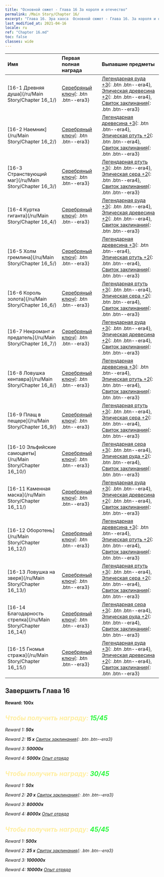 ```yaml
---
title: "Основной сюжет - Глава 16 За короля и отечество"
permalink: /Main Story/Chapter 16/
excerpt: "Глава 16. Эра хаоса  Основной сюжет - Глава 16. За короля и отечество"
last_modified_at: 2021-04-16
locale: ru
ref: "Chapter 16.md"
toc: false
classes: wide
---
```


  | Имя |  Первая полная награда | Выпавшие предметы |
  |:------------|:------------|:------------| 
  | [16-1 Древняя душа](/ru/Main Story/Chapter 16_1/) | [Серебряный ключ](/ru/Items/con_693/){: .btn .btn--era3} | [Легендарная руда +3](/ru/Items/mat_54/){: .btn .btn--era4}, [Эпическая древесина +2](/ru/Items/mat_48/){: .btn .btn--era4}, [Свиток заклинания](/ru/Items/con_694/){: .btn .btn--era3} |
  | [16-2 Наемник](/ru/Main Story/Chapter 16_2/) | [Серебряный ключ](/ru/Items/con_693/){: .btn .btn--era3} | [Легендарная древесина +3](/ru/Items/mat_55/){: .btn .btn--era4}, [Эпическая ртуть +2](/ru/Items/mat_49/){: .btn .btn--era4}, [Свиток заклинания](/ru/Items/con_694/){: .btn .btn--era3} |
  | [16-3 Странствующий маг](/ru/Main Story/Chapter 16_3/) | [Серебряный ключ](/ru/Items/con_693/){: .btn .btn--era3} | [Легендарная ртуть +3](/ru/Items/mat_56/){: .btn .btn--era4}, [Эпическая сера +2](/ru/Items/mat_50/){: .btn .btn--era4}, [Свиток заклинания](/ru/Items/con_694/){: .btn .btn--era3} |
  | [16-4 Куртка гиганта](/ru/Main Story/Chapter 16_4/) | [Серебряный ключ](/ru/Items/con_693/){: .btn .btn--era3} | [Легендарная руда +3](/ru/Items/mat_54/){: .btn .btn--era4}, [Эпическая древесина +2](/ru/Items/mat_48/){: .btn .btn--era4}, [Свиток заклинания](/ru/Items/con_694/){: .btn .btn--era3} |
  | [16-5 Холм гремлина](/ru/Main Story/Chapter 16_5/) | [Серебряный ключ](/ru/Items/con_693/){: .btn .btn--era3} | [Легендарная древесина +3](/ru/Items/mat_55/){: .btn .btn--era4}, [Эпическая ртуть +2](/ru/Items/mat_49/){: .btn .btn--era4}, [Свиток заклинания](/ru/Items/con_694/){: .btn .btn--era3} |
  | [16-6 Король золота](/ru/Main Story/Chapter 16_6/) | [Серебряный ключ](/ru/Items/con_693/){: .btn .btn--era3} | [Легендарная ртуть +3](/ru/Items/mat_56/){: .btn .btn--era4}, [Эпическая сера +2](/ru/Items/mat_50/){: .btn .btn--era4}, [Свиток заклинания](/ru/Items/con_694/){: .btn .btn--era3} |
  | [16-7 Некромант и предатель](/ru/Main Story/Chapter 16_7/) | [Серебряный ключ](/ru/Items/con_693/){: .btn .btn--era3} | [Легендарная руда +3](/ru/Items/mat_54/){: .btn .btn--era4}, [Эпическая древесина +2](/ru/Items/mat_48/){: .btn .btn--era4}, [Свиток заклинания](/ru/Items/con_694/){: .btn .btn--era3} |
  | [16-8 Ловушка кентавра](/ru/Main Story/Chapter 16_8/) | [Серебряный ключ](/ru/Items/con_693/){: .btn .btn--era3} | [Легендарная древесина +3](/ru/Items/mat_55/){: .btn .btn--era4}, [Эпическая ртуть +2](/ru/Items/mat_49/){: .btn .btn--era4}, [Свиток заклинания](/ru/Items/con_694/){: .btn .btn--era3} |
  | [16-9 Плащ в пещере](/ru/Main Story/Chapter 16_9/) | [Серебряный ключ](/ru/Items/con_693/){: .btn .btn--era3} | [Легендарная ртуть +3](/ru/Items/mat_56/){: .btn .btn--era4}, [Эпическая сера +2](/ru/Items/mat_50/){: .btn .btn--era4}, [Свиток заклинания](/ru/Items/con_694/){: .btn .btn--era3} |
  | [16-10 Эльфийские самоцветы](/ru/Main Story/Chapter 16_10/) | [Серебряный ключ](/ru/Items/con_693/){: .btn .btn--era3} | [Легендарная сера +3](/ru/Items/mat_57/){: .btn .btn--era4}, [Эпическая руда +2](/ru/Items/mat_47/){: .btn .btn--era4}, [Свиток заклинания](/ru/Items/con_694/){: .btn .btn--era3} |
  | [16-11 Каменная маска](/ru/Main Story/Chapter 16_11/) | [Серебряный ключ](/ru/Items/con_693/){: .btn .btn--era3} | [Легендарная руда +3](/ru/Items/mat_54/){: .btn .btn--era4}, [Эпическая древесина +2](/ru/Items/mat_48/){: .btn .btn--era4}, [Свиток заклинания](/ru/Items/con_694/){: .btn .btn--era3} |
  | [16-12 Оборотень](/ru/Main Story/Chapter 16_12/) | [Серебряный ключ](/ru/Items/con_693/){: .btn .btn--era3} | [Легендарная древесина +3](/ru/Items/mat_55/){: .btn .btn--era4}, [Эпическая ртуть +2](/ru/Items/mat_49/){: .btn .btn--era4}, [Свиток заклинания](/ru/Items/con_694/){: .btn .btn--era3} |
  | [16-13 Ловушка на зверя](/ru/Main Story/Chapter 16_13/) | [Серебряный ключ](/ru/Items/con_693/){: .btn .btn--era3} | [Легендарная ртуть +3](/ru/Items/mat_56/){: .btn .btn--era4}, [Эпическая сера +2](/ru/Items/mat_50/){: .btn .btn--era4}, [Свиток заклинания](/ru/Items/con_694/){: .btn .btn--era3} |
  | [16-14 Благодарность стрелка](/ru/Main Story/Chapter 16_14/) | [Серебряный ключ](/ru/Items/con_693/){: .btn .btn--era3} | [Легендарная сера +3](/ru/Items/mat_57/){: .btn .btn--era4}, [Эпическая руда +2](/ru/Items/mat_47/){: .btn .btn--era4}, [Свиток заклинания](/ru/Items/con_694/){: .btn .btn--era3} |
  | [16-15 Гномья стража](/ru/Main Story/Chapter 16_15/) | [Серебряный ключ](/ru/Items/con_693/){: .btn .btn--era3} | [Легендарная руда +3](/ru/Items/mat_54/){: .btn .btn--era4}, [Эпическая древесина +2](/ru/Items/mat_48/){: .btn .btn--era4}, [Свиток заклинания](/ru/Items/con_694/){: .btn .btn--era3} |


## Завершить Глава 16

 **Reward:**  **100x** <i class="fas fa-gem"/>



## <span style="color: #ffeea0">Чтобы получить награду: </span><span style="color: #27f73a">15/45</span>

 Reward 1:  **50x** <i class="fas fa-gem"/>

 Reward 2: **15 x** [Свиток заклинания](/ru/Items/con_694/){: .btn .btn--era3}

 Reward 3:  **50000x** <i class="fas fa-coins"/>

 Reward 4:  **5000x** [Опыт отряда](/ru/Items/con_902/)



## <span style="color: #ffeea0">Чтобы получить награду: </span><span style="color: #27f73a">30/45</span>

 Reward 1:  **50x** <i class="fas fa-gem"/>

 Reward 2: **20 x** [Свиток заклинания](/ru/Items/con_694/){: .btn .btn--era3}

 Reward 3:  **80000x** <i class="fas fa-coins"/>

 Reward 4:  **8000x** [Опыт отряда](/ru/Items/con_902/)



## <span style="color: #ffeea0">Чтобы получить награду: </span><span style="color: #27f73a">45/45</span>

 Reward 1:  **500x** <i class="fas fa-gem"/>

 Reward 2: **25 x** [Свиток заклинания](/ru/Items/con_694/){: .btn .btn--era3}

 Reward 3:  **100000x** <i class="fas fa-coins"/>

 Reward 4:  **10000x** [Опыт отряда](/ru/Items/con_902/)

